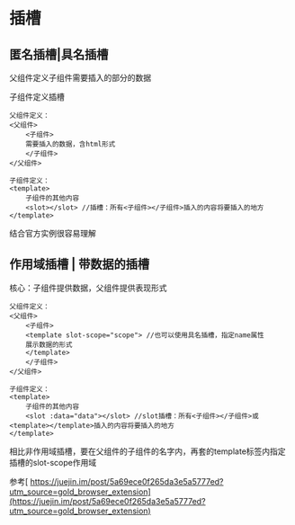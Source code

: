 # 插槽

## 匿名插槽|具名插槽

父组件定义子组件需要插入的部分的数据

子组件定义插槽

```
父组件定义：
<父组件>
	<子组件>
	需要插入的数据，含html形式
    </子组件>
</父组件>

子组件定义：
<template>
	子组件的其他内容
	<slot></slot> //插槽：所有<子组件></子组件>插入的内容将要插入的地方
</template>

```

结合官方实例很容易理解

## 作用域插槽 | 带数据的插槽

核心：子组件提供数据，父组件提供表现形式

```
父组件定义：
<父组件>
	<子组件>
    <template slot-scope="scope"> //也可以使用具名插槽，指定name属性
	展示数据的形式
    </template>
    </子组件>
</父组件>

子组件定义：
<template>
	子组件的其他内容
	<slot :data="data"></slot> //slot插槽：所有<子组件></子组件>或<template></template>插入的内容将要插入的地方
</template>

```

相比非作用域插槽，要在父组件的子组件的名字内，再套的template标签内指定插槽的slot-scope作用域

参考[ https://juejin.im/post/5a69ece0f265da3e5a5777ed?utm_source=gold_browser_extension](https://juejin.im/post/5a69ece0f265da3e5a5777ed?utm_source=gold_browser_extension)
